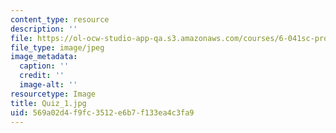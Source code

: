 ```yaml
---
content_type: resource
description: ''
file: https://ol-ocw-studio-app-qa.s3.amazonaws.com/courses/6-041sc-probabilistic-systems-analysis-and-applied-probability-fall-2013/569a02d4f9fc3512e6b7f133ea4c3fa9_Quiz_1.jpg
file_type: image/jpeg
image_metadata:
  caption: ''
  credit: ''
  image-alt: ''
resourcetype: Image
title: Quiz_1.jpg
uid: 569a02d4-f9fc-3512-e6b7-f133ea4c3fa9
---
```

